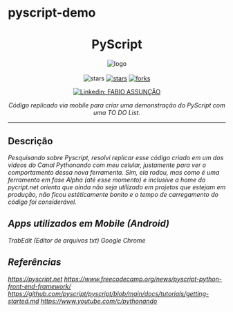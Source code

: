 # pyscript-demo

<h1 align="center">PyScript</h1>

<div align="center">

<img src="https://github.com/qassuncao/pyscript-demo/blob/main/python-in-the-browser.gif" alt="logo"/>

<br>
<br>

<img src="https://img.shields.io/static/v1?label=%F0%9F%8C%9F&message=If%20Useful&style=style=flat&color=BC4E99" alt="stars"/>
<a href="https://github.com/qassuncao/pyscript-demo/stargazers"><img src="https://img.shields.io/github/stars/qassuncao/pyscript-demo" alt="stars"/></a>
<a href="https://github.com/qassuncao/pyscript-demo/network/members"><img src="https://img.shields.io/github/forks/qassuncao/pyscript-demo" alt="forks"/></a>

[![Linkedin: FABIO ASSUNÇÃO](https://img.shields.io/badge/-qassuncao-blue?style=flat-square&logo=Linkedin&logoColor=white&link=https://www.linkedin.com/in/fabio-assunção-qa/)](https://www.linkedin.com/in/fabio-assunção-qa/)

<i>Código replicado via mobile para criar uma demonstração do PyScript com uma TO DO List.</i>

---
</div>

## Descrição

<i>Pesquisando sobre Pyscript, resolvi replicar esse código criado em um dos vídeos do Canal Pythonando com meu celular, justamente para ver o comportamento dessa nova ferramenta. Sim, ela rodou, mas como é uma ferramenta em fase Alpha (até esse momento) e inclusive a home do pycript.net orienta que ainda não seja utilizado em projetos que estejam em produção, não ficou estéticamente bonito e o tempo de carregamento do código foi considerável.<i>

## Apps utilizados em Mobile (Android)

<i>TrabEdit (Editor de arquivos txt)<i>
<i>Google Chrome<i>

## Referências

<i>https://pyscript.net<i>
<i>https://www.freecodecamp.org/news/pyscript-python-front-end-framework/<i>
<i>https://github.com/pyscript/pyscript/blob/main/docs/tutorials/getting-started.md<i>
<i>https://www.youtube.com/c/pythonando<i>